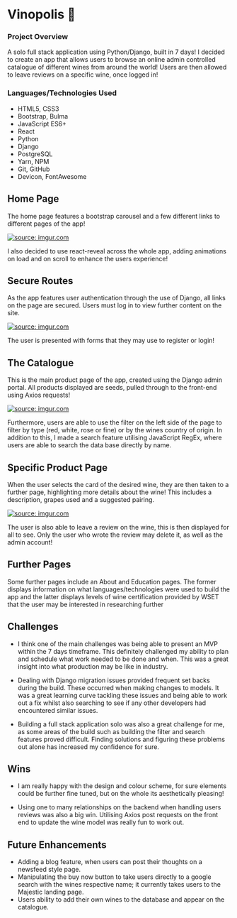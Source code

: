 # Vinopolis 🍷

### Project Overview

A solo full stack application using Python/Django, built in 7 days! I decided to create an app that allows users to browse an online admin controlled catalogue of different wines from around the world! Users are then allowed to leave reviews on a specific wine, once logged in!

### Languages/Technologies Used

- HTML5, CSS3
- Bootstrap, Bulma
- JavaScript ES6+
- React
- Python
- Django
- PostgreSQL
- Yarn, NPM
- Git, GitHub
- Devicon, FontAwesome

## Home Page

The home page features a bootstrap carousel and a few different links to different pages of the app!

<a href="https://imgur.com/jij2LUZ"><img src="https://i.imgur.com/jij2LUZ.gif" title="source: imgur.com" /></a>

I also decided to use react-reveal across the whole app, adding animations on load and on scroll to enhance the users experience!

## Secure Routes

As the app features user authentication through the use of Django, all links on the page are secured. Users must log in to view further content on the site.

<a href="https://imgur.com/U3wHse1"><img src="https://i.imgur.com/U3wHse1.gif" title="source: imgur.com" /></a>

The user is presented with forms that they may use to register or login!

## The Catalogue

This is the main product page of the app, created using the Django admin portal. All products displayed are seeds, pulled through to the front-end using Axios requests!

<a href="https://imgur.com/a5uLQS9"><img src="https://i.imgur.com/a5uLQS9.gif" title="source: imgur.com" /></a>

Furthermore, users are able to use the filter on the left side of the page to filter by type (red, white, rose or fine) or by the wines country of origin. In addition to this, I made a search feature utilising JavaScript RegEx, where users are able to search the data base directly by name.

## Specific Product Page

When the user selects the card of the desired wine, they are then taken to a further page, highlighting more details about the wine! This includes a description, grapes used and a suggested pairing.

<a href="https://imgur.com/EB8d8b7"><img src="https://i.imgur.com/EB8d8b7.gif" title="source: imgur.com" /></a>

The user is also able to leave a review on the wine, this is then displayed for all to see. Only the user who wrote the review may delete it, as well as the admin account!

## Further Pages

Some further pages include an About and Education pages. The former displays information on what languages/technologies were used to build the app and the latter displays levels of wine certification provided by WSET that the user may be interested in researching further

## Challenges

- I think one of the main challenges was being able to present an MVP within the 7 days timeframe. This definitely challenged my ability to plan and schedule what work needed to be done and when. This was a great insight into what production may be like in industry.

- Dealing with Django migration issues provided frequent set backs during the build. These occurred when making changes to models. It was a great learning curve tackling these issues and being able to work out a fix whilst also searching to see if any other developers had encountered similar issues.

- Building a full stack application solo was also a great challenge for me, as some areas of the build such as building the filter and search features proved difficult. Finding solutions and figuring these problems out alone has increased my confidence for sure.

## Wins

- I am really happy with the design and colour scheme, for sure elements could be further fine tuned, but on the whole its aesthetically pleasing!

- Using one to many relationships on the backend when handling users reviews was also a big win. Utilising Axios post requests on the front end to update the wine model was really fun to work out.

## Future Enhancements

- Adding a blog feature, when users can post their thoughts on a newsfeed style page.
- Manipulating the buy now button to take users directly to a google search with the wines respective name; it currently takes users to the Majestic landing page.
- Users ability to add their own wines to the database and appear on the catalogue.
